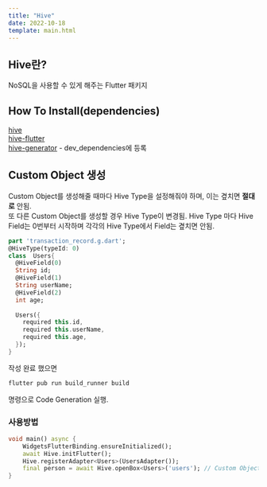 ```yaml
---
title: "Hive"
date: 2022-10-18
template: main.html
---
```


## Hive란?
NoSQL을 사용할 수 있게 해주는 Flutter 패키지 

## How To Install(dependencies)
[hive](https://pub.dev/packages/hive)<br>
[hive-flutter](https://pub.dev/packages/hive_flutter)<br>
[hive-generator](https://pub.dev/packages/hive_generator) - dev_dependencies에 등록

## Custom Object 생성
Custom Object를 생성해줄 때마다 Hive Type을 설정해줘야 하며, 이는 곂치면 **절대로** 안됨.<br>
또 다른 Custom Object를 생성할 경우 Hive Type이 변경됨. Hive Type 마다 Hive Field는 0번부터 시작하며 각각의 Hive Type에서 Field는 곂치면 안됨.
```dart
part 'transaction_record.g.dart';
@HiveType(typeId: 0)
class  Users{
  @HiveField(0)
  String id;
  @HiveField(1)
  String userName;
  @HiveField(2)
  int age;
  
  Users({
    required this.id,
    required this.userName,
    required this.age,
  });
}
```

작성 완료 했으면 

```bash
flutter pub run build_runner build
```

명령으로 Code Generation 실행.

### 사용방법
```dart
void main() async {
    WidgetsFlutterBinding.ensureInitialized();
    await Hive.initFlutter();
    Hive.registerAdapter<Users>(UsersAdapter()); 
    final person = await Hive.openBox<Users>('users'); // Custom Object 
}
```